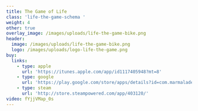 ```yaml
---
title: The Game of Life
class: 'life-the-game-schema '
weight: 4
other: true
overlay_image: /images/uploads/life-the-game-bike.png
header:
  image: /images/uploads/life-the-game-bike.png
  logo: /images/uploads/logo-life-the-game.png
buy:
  links:
    - type: apple
      url: 'https://itunes.apple.com/app/id1117405948?mt=8'
    - type: google
      url: 'https://play.google.com/store/apps/details?id=com.marmalade.golmobile'
    - type: steam
      url: 'http://store.steampowered.com/app/403120/'
video: fYjjVMap_0s
---
```


